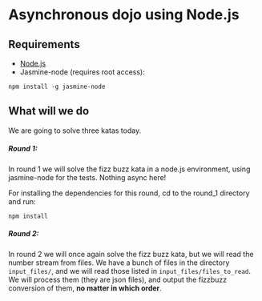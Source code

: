 Asynchronous dojo using Node.js
======

## Requirements

 * [Node.js](http://nodejs.org/)
 * Jasmine-node (requires root access):

  ```
  npm install -g jasmine-node
  ```
  
## What will we do

We are going to solve three katas today.

##### Round 1:
  In round 1 we will solve the fizz buzz kata in a node.js environment, using jasmine-node for the tests. Nothing async here!
  
  For installing the dependencies for this round, cd to the round_1 directory and run:
  ```
  npm install
  ```
  
##### Round 2:
  In round 2 we will once again solve the fizz buzz kata, but we will read the number stream from files. We have a bunch of files in the directory `input_files/`, and we will read those listed in `input_files/files_to_read`. We will process them (they are json files), and output the fizzbuzz conversion of them, **no matter in which order**.
